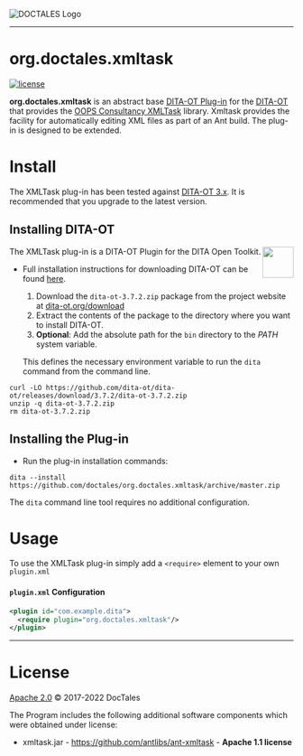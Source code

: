 ![DOCTALES Logo](https://doctales.github.io/images/doctales-logo-without-subtitle.svg)

- - - -

org.doctales.xmltask
====================

[![license](https://img.shields.io/github/license/doctales/org.doctales.xmltask)](http://www.apache.org/licenses/LICENSE-2.0)

**org.doctales.xmltask** is an abstract base [DITA-OT Plug-in](https://www.dita-ot.org/plugins) for the [DITA-OT](http://dita-ot.github.io) that provides the [OOPS Consultancy XMLTask](https://github.com/antlibs/ant-xmltask) library. Xmltask provides the facility for automatically editing XML files as part of an Ant build. The plug-in is designed to be extended.


# Install

The XMLTask plug-in has been tested against [DITA-OT 3.x](http://www.dita-ot.org/download). It is
recommended that you upgrade to the latest version.

## Installing DITA-OT

<a href="https://www.dita-ot.org"><img src="https://www.dita-ot.org/images/dita-ot-logo.svg" align="right" height="55"></a>

The XMLTask plug-in is a DITA-OT Plugin for the DITA Open Toolkit.

-   Full installation instructions for downloading DITA-OT can be found
    [here](https://www.dita-ot.org/3.3/topics/installing-client.html).

    1.  Download the `dita-ot-3.7.2.zip` package from the project website at
        [dita-ot.org/download](https://www.dita-ot.org/download)
    2.  Extract the contents of the package to the directory where you want to install DITA-OT.
    3.  **Optional**: Add the absolute path for the `bin` directory to the _PATH_ system variable.

    This defines the necessary environment variable to run the `dita` command from the command line.

```console
curl -LO https://github.com/dita-ot/dita-ot/releases/download/3.7.2/dita-ot-3.7.2.zip
unzip -q dita-ot-3.7.2.zip
rm dita-ot-3.7.2.zip
```

## Installing the Plug-in

-   Run the plug-in installation commands:

```console
dita --install https://github.com/doctales/org.doctales.xmltask/archive/master.zip
```

The `dita` command line tool requires no additional configuration.

# Usage

To use the XMLTask plug-in  simply add a `<require>` element to your own `plugin.xml`

#### `plugin.xml` Configuration

```xml
<plugin id="com.example.dita">
  <require plugin="org.doctales.xmltask"/>
</plugin>
```

---

# License

[Apache 2.0](LICENSE) © 2017-2022 DocTales

The Program includes the following additional software components which were obtained under license:

-   xmltask.jar - https://github.com/antlibs/ant-xmltask - **Apache 1.1 license**
